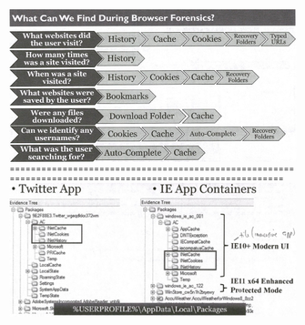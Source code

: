 <img src="../../img/browsers.png" alt="browser"/>
==========================================================================================================
<img src="../../img/browser01.png" alt="browser01"/>
